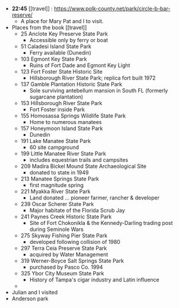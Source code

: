 - **22:45** [[travel]] :  https://www.polk-county.net/park/circle-b-bar-reserve/
	- A place for Mary Pat and I to visit.
- Places from the book [[travel]]
	- 25 Anclote Key Preserve State Park
		- Accessible only by ferry or boat
	- 51 Caladesi Island State Park
		- Ferry available (Dunedin)
	- 103 Egmont Key State Park
		- Ruins of Fort Dade and Egmont Key Light
	- 123 Fort Foster State Historic Site
		- Hillsborough River State Park; replica fort built 1972
	- 137 Gamble Plantation Historic State Park
		- Sole surviving antebellum mansion in South FL (formerly sugarcane plantation)
	- 153 Hillsborough River State Park
		- Fort Foster inside Park
	- 155 Homosassa Springs Wildlife State Park
		- Home to numerous manatees
	- 157 Honeymoon Island State Park
		- Dunedin
	- 191 Lake Manatee State Park
		- 60 site campground
	- 199 Little Manatee River State Park
		- includes equestrian trails and campsites
	- 209 Madira Bickel Mound State Archaeological Site
		- donated to state in 1949
	- 213 Manatee Springs State Park
		- first magnitude spring
	- 221 Myakka River State Park
		- Land donated ... pioneer farmer, rancher & developer
	- 239 Oscar Scherer State Park
		- Major habitate of the Florida Scrub Jay
	- 241 Paynes Creek Historic State Park
		- Site of Fort Chokonikla & the Kennedy-Darling trading post during Seminole Wars
	- 275 Skyway Fishing Pier State Park
		- developed following collision of 1980
	- 297 Terra Ceia Preserve State Park
		- acquired by Water Management
	- 319 Werner-Boyce Salt Springs State Park
		- purchased by Pasco Co. 1994
	- 325 Ybor City Museum State Park
		- History of Tampa's cigar industry and Latin influence
	-
- Julian and I visited
- Anderson park